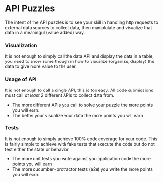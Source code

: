 # API Puzzles

The intent of the API puzzles is to see your skill in handling http requests to external data sources to collect data, then maniplulate and visualize that data in a meaningul (value added) way.

### Visualization
It is not enough to simply call the data API and display the data in a table, you need to show some though in how to visualize (organize, display) the data to give more value to the user.


### Usage of API

It is not enough to call a single API, this is too easy.  All code submissions must call *at least* 2 different APIs to collect data from.

- The more different APIs you call to solve your puzzle the more points you will earn.
- The better your visualize your data the more points you will earn


### Tests

It is not enough to simply achieve 100% code coverage for your code. This is fairly simple to achieve with fake tests that execute the code but do not test either the state or behavior.

- The more unit tests you write against you application code the more points you will earn
- The more cucumber+protractor tests (e2e) you write the more points you will earn.

